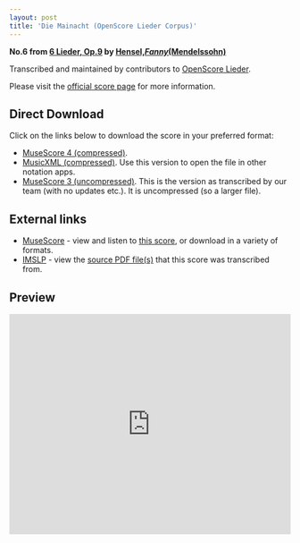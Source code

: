 ```yaml
---
layout: post
title: 'Die Mainacht (OpenScore Lieder Corpus)'
---
```


__No.6 from [6 Lieder, Op.9](https://fourscoreandmore.org/openscore/lieder/Hensel%2C_Fanny_%28Mendelssohn%29/6_Lieder%2C_Op.9/) by [Hensel,_Fanny_(Mendelssohn)](https://fourscoreandmore.org/openscore/lieder/Hensel%2C_Fanny_%28Mendelssohn%29)__

Transcribed and maintained by contributors to [OpenScore Lieder].

Please visit the [official score page] for more information.

[official score page]: https://musescore.com/openscore-lieder-corpus/scores/4986030
[OpenScore Lieder]: https://musescore.com/openscore-lieder-corpus

## Direct Download

Click on the links below to download the score in your preferred format:
- [MuseScore 4 (compressed)](https://fourscoreandmore.org/openscore/lieder/Hensel%2C_Fanny_%28Mendelssohn%29/6_Lieder%2C_Op.9/6_Die_Mainacht.mscz).
- [MusicXML (compressed)](https://fourscoreandmore.org/openscore/lieder/Hensel%2C_Fanny_%28Mendelssohn%29/6_Lieder%2C_Op.9/6_Die_Mainacht.mxl). Use this version to open the file in other notation apps.
- [MuseScore 3 (uncompressed)](https://raw.githubusercontent.com/OpenScore/Lieder/refs/heads/main/scores/Hensel%2C_Fanny_%28Mendelssohn%29/6_Lieder%2C_Op.9/6_Die_Mainacht/lc4986030.mscx). This is the version as transcribed by our team (with no updates etc.). It is uncompressed (so a larger file).

## External links

- [MuseScore] - view and listen to [this score][MuseScore], or download in a variety of formats.
- [IMSLP] - view the [source PDF file(s)][IMSLP] that this score was transcribed from.

[MuseScore]: https://musescore.com/score/4986030
[IMSLP]: https://imslp.org/wiki/Special:ReverseLookup/113581

## Preview

<iframe width="100%" height="394" src="https://musescore.com/openscore-lieder-corpus/scores/4986030/embed" frameborder="0" allowfullscreen allow="autoplay; fullscreen"></iframe>
